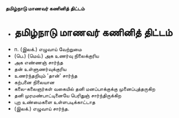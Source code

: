 **தமிழ்நாடு மாணவர் கணினித் திட்டம்**
- # தமிழ்நாடு மாணவர் கணினித் திட்டம்
- n. (இலக்.) எழுவாய் வேற்றுமை
- (பெ.) (மெய்.) அக உணர்வு நிலைக்குரிய
- அக எண்ணஞ் சார்ந்த
- தன் உள்ளுணர்வுக்குரிய
- உணர்ந்தறியும் 'தான்' சார்ந்த
- கற்பனை நிலையான
- கலை-கலைஞர்கள் வகையில் தனி மனப்பாக்குக்கு முனைப்புத்தருகிற
- தனி முரமண்பாட்டினையே பெரிதுஞ் சார்ந்திருக்கிற
- புற உண்மைகளை உள்ளபடிக்காட்டாத
- (இலக்.) எழுவாய் சார்ந்த.

